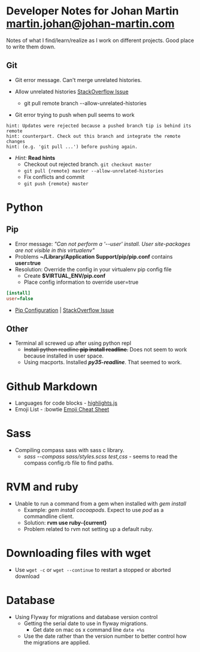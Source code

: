 # Developer Notes for Johan Martin [martin.johan@johan-martin.com](mailto:martin.johan@johan-martin.com)
Notes of what I find/learn/realize as I work on different projects. Good place to write them down.

## Git
* Git error message. Can't merge unrelated histories.
* Allow unrelated histories [StackOverflow Issue](http://stackoverflow.com/questions/37937984/git-refusing-to-merge-unrelated-histories)
  * git pull remote branch --allow-unrelated-histories

* Git error trying to push when pull seems to work

```
hint: Updates were rejected because a pushed branch tip is behind its remote
hint: counterpart. Check out this branch and integrate the remote changes
hint: (e.g. 'git pull ...') before pushing again.
```
* *Hint:* **Read hints**
  * Checkout out rejected branch. ```git checkout master```
  * ```git pull {remote} master --allow-unrelated-histories```
  * Fix conflicts and commit
  * ```git push {remote} master```

# Python
## Pip
* Error message: *"Can not perform a '--user' install. User site-packages are not visible in this virtualenv"*
* Problems **~/Library/Application Support/pip/pip.conf** contains **user=true**
* Resolution: Override the config in your virtualenv pip config file
	* Create **$VIRTUAL_ENV/pip.conf**
	* Place config information to override user=true
```Ini
[install]
user=false
```
* [Pip Configuration](https://pip.pypa.io/en/stable/user_guide/#configuration) | [StackOverflow Issue](http://stackoverflow.com/questions/30604952/pip-default-behavior-conflicts-with-virtualenv)
## Other
* Terminal all screwed up after using python repl
	* ~~Install python readline **pip install readline**.~~ Does not seem to work because installed in user space.
	* Using macports. Installed ***py35-readline***. That seemed to work.

# Github Markdown
* Languages for code blocks - [highlights.js](https://highlightjs.org/static/demo/)
* Emoji List - :bowtie [Emoji Cheat Sheet](http://www.webpagefx.com/tools/emoji-cheat-sheet/)

# Sass
* Compiling compass sass with sass c library.
	* *sass --compass sass/styles.scss test,css* - seems to read the compass config.rb file to find paths.

# RVM and ruby
* Unable to run a command from a gem when installed with *gem install*
  * Example: *gem install cocoapods*. Expect to use *pod* as a commandline client.
  * Solution: **rvm use ruby-{current}**
  * Problem related to rvm not setting up a default ruby.

# Downloading files with wget
* Use ```wget -c``` or ```wget --continue``` to restart a stopped or aborted download

# Database
* Using Flyway for migrations and database version control
  * Getting the serial date to use in flyway migrations.
    * Get date on mac os x command line ```date +%s ```
  * Use the date rather than the version number to better control how the migrations are applied.
